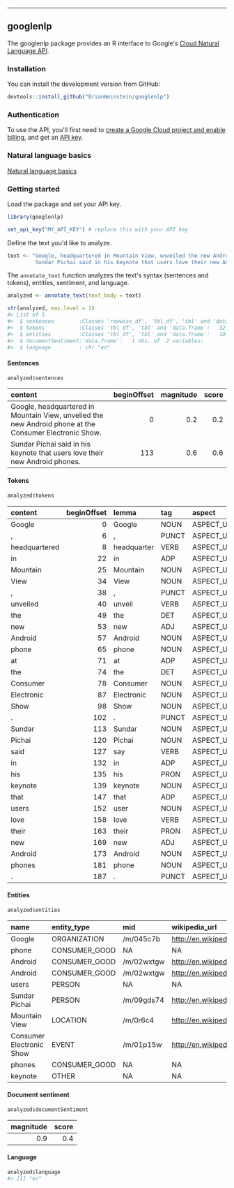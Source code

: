 
<!-- README.md is generated from README.Rmd. Please edit that file -->

------------------------------------------------------------------------

googlenlp
---------

The googlenlp package provides an R interface to Google's [Cloud Natural Language API](https://cloud.google.com/natural-language/).

### Installation

You can install the development version from GitHub:

``` r
devtools::install_github("BrianWeinstein/googlenlp")
```

### Authentication

To use the API, you'll first need to [create a Google Cloud project and enable billing](https://cloud.google.com/natural-language/docs/getting-started), and get an [API key](https://cloud.google.com/natural-language/docs/common/auth).

### Natural language basics

[Natural language basics](https://cloud.google.com/natural-language/docs/basics)

### Getting started

Load the package and set your API key.

``` r
library(googlenlp)

set_api_key("MY_API_KEY") # replace this with your API key
```

Define the text you'd like to analyze.

``` r
text <- "Google, headquartered in Mountain View, unveiled the new Android phone at the Consumer Electronic Show.
         Sundar Pichai said in his keynote that users love their new Android phones."
```

The `annotate_text` function analyzes the text's syntax (sentences and tokens), entities, sentiment, and language.

``` r
analyzed <- annotate_text(text_body = text)
```

``` r
str(analyzed, max.level = 1)
#> List of 5
#>  $ sentences        :Classes 'rowwise_df', 'tbl_df', 'tbl' and 'data.frame': 2 obs. of  4 variables:
#>  $ tokens           :Classes 'tbl_df', 'tbl' and 'data.frame':   32 obs. of  17 variables:
#>  $ entities         :Classes 'tbl_df', 'tbl' and 'data.frame':   10 obs. of  8 variables:
#>  $ documentSentiment:'data.frame':   1 obs. of  2 variables:
#>  $ language         : chr "en"
```

#### Sentences

``` r
analyzed$sentences
```

<table>
<colgroup>
<col width="77%" />
<col width="9%" />
<col width="8%" />
<col width="5%" />
</colgroup>
<thead>
<tr class="header">
<th align="left">content</th>
<th align="right">beginOffset</th>
<th align="right">magnitude</th>
<th align="right">score</th>
</tr>
</thead>
<tbody>
<tr class="odd">
<td align="left">Google, headquartered in Mountain View, unveiled the new Android phone at the Consumer Electronic Show.</td>
<td align="right">0</td>
<td align="right">0.2</td>
<td align="right">0.2</td>
</tr>
<tr class="even">
<td align="left">Sundar Pichai said in his keynote that users love their new Android phones.</td>
<td align="right">113</td>
<td align="right">0.6</td>
<td align="right">0.6</td>
</tr>
</tbody>
</table>

#### Tokens

``` r
analyzed$tokens
```

<table>
<colgroup>
<col width="5%" />
<col width="4%" />
<col width="4%" />
<col width="2%" />
<col width="5%" />
<col width="5%" />
<col width="5%" />
<col width="5%" />
<col width="5%" />
<col width="5%" />
<col width="5%" />
<col width="5%" />
<col width="7%" />
<col width="5%" />
<col width="5%" />
<col width="11%" />
<col width="8%" />
</colgroup>
<thead>
<tr class="header">
<th align="left">content</th>
<th align="right">beginOffset</th>
<th align="left">lemma</th>
<th align="left">tag</th>
<th align="left">aspect</th>
<th align="left">case</th>
<th align="left">form</th>
<th align="left">gender</th>
<th align="left">mood</th>
<th align="left">number</th>
<th align="left">person</th>
<th align="left">proper</th>
<th align="left">reciprocity</th>
<th align="left">tense</th>
<th align="left">voice</th>
<th align="right">dependencyEdge_headTokenIndex</th>
<th align="left">dependencyEdge_label</th>
</tr>
</thead>
<tbody>
<tr class="odd">
<td align="left">Google</td>
<td align="right">0</td>
<td align="left">Google</td>
<td align="left">NOUN</td>
<td align="left">ASPECT_UNKNOWN</td>
<td align="left">CASE_UNKNOWN</td>
<td align="left">FORM_UNKNOWN</td>
<td align="left">GENDER_UNKNOWN</td>
<td align="left">MOOD_UNKNOWN</td>
<td align="left">SINGULAR</td>
<td align="left">PERSON_UNKNOWN</td>
<td align="left">PROPER</td>
<td align="left">RECIPROCITY_UNKNOWN</td>
<td align="left">TENSE_UNKNOWN</td>
<td align="left">VOICE_UNKNOWN</td>
<td align="right">7</td>
<td align="left">NSUBJ</td>
</tr>
<tr class="even">
<td align="left">,</td>
<td align="right">6</td>
<td align="left">,</td>
<td align="left">PUNCT</td>
<td align="left">ASPECT_UNKNOWN</td>
<td align="left">CASE_UNKNOWN</td>
<td align="left">FORM_UNKNOWN</td>
<td align="left">GENDER_UNKNOWN</td>
<td align="left">MOOD_UNKNOWN</td>
<td align="left">NUMBER_UNKNOWN</td>
<td align="left">PERSON_UNKNOWN</td>
<td align="left">PROPER_UNKNOWN</td>
<td align="left">RECIPROCITY_UNKNOWN</td>
<td align="left">TENSE_UNKNOWN</td>
<td align="left">VOICE_UNKNOWN</td>
<td align="right">0</td>
<td align="left">P</td>
</tr>
<tr class="odd">
<td align="left">headquartered</td>
<td align="right">8</td>
<td align="left">headquarter</td>
<td align="left">VERB</td>
<td align="left">ASPECT_UNKNOWN</td>
<td align="left">CASE_UNKNOWN</td>
<td align="left">FORM_UNKNOWN</td>
<td align="left">GENDER_UNKNOWN</td>
<td align="left">MOOD_UNKNOWN</td>
<td align="left">NUMBER_UNKNOWN</td>
<td align="left">PERSON_UNKNOWN</td>
<td align="left">PROPER_UNKNOWN</td>
<td align="left">RECIPROCITY_UNKNOWN</td>
<td align="left">PAST</td>
<td align="left">VOICE_UNKNOWN</td>
<td align="right">0</td>
<td align="left">VMOD</td>
</tr>
<tr class="even">
<td align="left">in</td>
<td align="right">22</td>
<td align="left">in</td>
<td align="left">ADP</td>
<td align="left">ASPECT_UNKNOWN</td>
<td align="left">CASE_UNKNOWN</td>
<td align="left">FORM_UNKNOWN</td>
<td align="left">GENDER_UNKNOWN</td>
<td align="left">MOOD_UNKNOWN</td>
<td align="left">NUMBER_UNKNOWN</td>
<td align="left">PERSON_UNKNOWN</td>
<td align="left">PROPER_UNKNOWN</td>
<td align="left">RECIPROCITY_UNKNOWN</td>
<td align="left">TENSE_UNKNOWN</td>
<td align="left">VOICE_UNKNOWN</td>
<td align="right">2</td>
<td align="left">PREP</td>
</tr>
<tr class="odd">
<td align="left">Mountain</td>
<td align="right">25</td>
<td align="left">Mountain</td>
<td align="left">NOUN</td>
<td align="left">ASPECT_UNKNOWN</td>
<td align="left">CASE_UNKNOWN</td>
<td align="left">FORM_UNKNOWN</td>
<td align="left">GENDER_UNKNOWN</td>
<td align="left">MOOD_UNKNOWN</td>
<td align="left">SINGULAR</td>
<td align="left">PERSON_UNKNOWN</td>
<td align="left">PROPER</td>
<td align="left">RECIPROCITY_UNKNOWN</td>
<td align="left">TENSE_UNKNOWN</td>
<td align="left">VOICE_UNKNOWN</td>
<td align="right">5</td>
<td align="left">NN</td>
</tr>
<tr class="even">
<td align="left">View</td>
<td align="right">34</td>
<td align="left">View</td>
<td align="left">NOUN</td>
<td align="left">ASPECT_UNKNOWN</td>
<td align="left">CASE_UNKNOWN</td>
<td align="left">FORM_UNKNOWN</td>
<td align="left">GENDER_UNKNOWN</td>
<td align="left">MOOD_UNKNOWN</td>
<td align="left">SINGULAR</td>
<td align="left">PERSON_UNKNOWN</td>
<td align="left">PROPER</td>
<td align="left">RECIPROCITY_UNKNOWN</td>
<td align="left">TENSE_UNKNOWN</td>
<td align="left">VOICE_UNKNOWN</td>
<td align="right">3</td>
<td align="left">POBJ</td>
</tr>
<tr class="odd">
<td align="left">,</td>
<td align="right">38</td>
<td align="left">,</td>
<td align="left">PUNCT</td>
<td align="left">ASPECT_UNKNOWN</td>
<td align="left">CASE_UNKNOWN</td>
<td align="left">FORM_UNKNOWN</td>
<td align="left">GENDER_UNKNOWN</td>
<td align="left">MOOD_UNKNOWN</td>
<td align="left">NUMBER_UNKNOWN</td>
<td align="left">PERSON_UNKNOWN</td>
<td align="left">PROPER_UNKNOWN</td>
<td align="left">RECIPROCITY_UNKNOWN</td>
<td align="left">TENSE_UNKNOWN</td>
<td align="left">VOICE_UNKNOWN</td>
<td align="right">0</td>
<td align="left">P</td>
</tr>
<tr class="even">
<td align="left">unveiled</td>
<td align="right">40</td>
<td align="left">unveil</td>
<td align="left">VERB</td>
<td align="left">ASPECT_UNKNOWN</td>
<td align="left">CASE_UNKNOWN</td>
<td align="left">FORM_UNKNOWN</td>
<td align="left">GENDER_UNKNOWN</td>
<td align="left">INDICATIVE</td>
<td align="left">NUMBER_UNKNOWN</td>
<td align="left">PERSON_UNKNOWN</td>
<td align="left">PROPER_UNKNOWN</td>
<td align="left">RECIPROCITY_UNKNOWN</td>
<td align="left">PAST</td>
<td align="left">VOICE_UNKNOWN</td>
<td align="right">7</td>
<td align="left">ROOT</td>
</tr>
<tr class="odd">
<td align="left">the</td>
<td align="right">49</td>
<td align="left">the</td>
<td align="left">DET</td>
<td align="left">ASPECT_UNKNOWN</td>
<td align="left">CASE_UNKNOWN</td>
<td align="left">FORM_UNKNOWN</td>
<td align="left">GENDER_UNKNOWN</td>
<td align="left">MOOD_UNKNOWN</td>
<td align="left">NUMBER_UNKNOWN</td>
<td align="left">PERSON_UNKNOWN</td>
<td align="left">PROPER_UNKNOWN</td>
<td align="left">RECIPROCITY_UNKNOWN</td>
<td align="left">TENSE_UNKNOWN</td>
<td align="left">VOICE_UNKNOWN</td>
<td align="right">11</td>
<td align="left">DET</td>
</tr>
<tr class="even">
<td align="left">new</td>
<td align="right">53</td>
<td align="left">new</td>
<td align="left">ADJ</td>
<td align="left">ASPECT_UNKNOWN</td>
<td align="left">CASE_UNKNOWN</td>
<td align="left">FORM_UNKNOWN</td>
<td align="left">GENDER_UNKNOWN</td>
<td align="left">MOOD_UNKNOWN</td>
<td align="left">NUMBER_UNKNOWN</td>
<td align="left">PERSON_UNKNOWN</td>
<td align="left">PROPER_UNKNOWN</td>
<td align="left">RECIPROCITY_UNKNOWN</td>
<td align="left">TENSE_UNKNOWN</td>
<td align="left">VOICE_UNKNOWN</td>
<td align="right">11</td>
<td align="left">AMOD</td>
</tr>
<tr class="odd">
<td align="left">Android</td>
<td align="right">57</td>
<td align="left">Android</td>
<td align="left">NOUN</td>
<td align="left">ASPECT_UNKNOWN</td>
<td align="left">CASE_UNKNOWN</td>
<td align="left">FORM_UNKNOWN</td>
<td align="left">GENDER_UNKNOWN</td>
<td align="left">MOOD_UNKNOWN</td>
<td align="left">SINGULAR</td>
<td align="left">PERSON_UNKNOWN</td>
<td align="left">PROPER</td>
<td align="left">RECIPROCITY_UNKNOWN</td>
<td align="left">TENSE_UNKNOWN</td>
<td align="left">VOICE_UNKNOWN</td>
<td align="right">11</td>
<td align="left">NN</td>
</tr>
<tr class="even">
<td align="left">phone</td>
<td align="right">65</td>
<td align="left">phone</td>
<td align="left">NOUN</td>
<td align="left">ASPECT_UNKNOWN</td>
<td align="left">CASE_UNKNOWN</td>
<td align="left">FORM_UNKNOWN</td>
<td align="left">GENDER_UNKNOWN</td>
<td align="left">MOOD_UNKNOWN</td>
<td align="left">SINGULAR</td>
<td align="left">PERSON_UNKNOWN</td>
<td align="left">PROPER_UNKNOWN</td>
<td align="left">RECIPROCITY_UNKNOWN</td>
<td align="left">TENSE_UNKNOWN</td>
<td align="left">VOICE_UNKNOWN</td>
<td align="right">7</td>
<td align="left">DOBJ</td>
</tr>
<tr class="odd">
<td align="left">at</td>
<td align="right">71</td>
<td align="left">at</td>
<td align="left">ADP</td>
<td align="left">ASPECT_UNKNOWN</td>
<td align="left">CASE_UNKNOWN</td>
<td align="left">FORM_UNKNOWN</td>
<td align="left">GENDER_UNKNOWN</td>
<td align="left">MOOD_UNKNOWN</td>
<td align="left">NUMBER_UNKNOWN</td>
<td align="left">PERSON_UNKNOWN</td>
<td align="left">PROPER_UNKNOWN</td>
<td align="left">RECIPROCITY_UNKNOWN</td>
<td align="left">TENSE_UNKNOWN</td>
<td align="left">VOICE_UNKNOWN</td>
<td align="right">7</td>
<td align="left">PREP</td>
</tr>
<tr class="even">
<td align="left">the</td>
<td align="right">74</td>
<td align="left">the</td>
<td align="left">DET</td>
<td align="left">ASPECT_UNKNOWN</td>
<td align="left">CASE_UNKNOWN</td>
<td align="left">FORM_UNKNOWN</td>
<td align="left">GENDER_UNKNOWN</td>
<td align="left">MOOD_UNKNOWN</td>
<td align="left">NUMBER_UNKNOWN</td>
<td align="left">PERSON_UNKNOWN</td>
<td align="left">PROPER_UNKNOWN</td>
<td align="left">RECIPROCITY_UNKNOWN</td>
<td align="left">TENSE_UNKNOWN</td>
<td align="left">VOICE_UNKNOWN</td>
<td align="right">16</td>
<td align="left">DET</td>
</tr>
<tr class="odd">
<td align="left">Consumer</td>
<td align="right">78</td>
<td align="left">Consumer</td>
<td align="left">NOUN</td>
<td align="left">ASPECT_UNKNOWN</td>
<td align="left">CASE_UNKNOWN</td>
<td align="left">FORM_UNKNOWN</td>
<td align="left">GENDER_UNKNOWN</td>
<td align="left">MOOD_UNKNOWN</td>
<td align="left">SINGULAR</td>
<td align="left">PERSON_UNKNOWN</td>
<td align="left">PROPER</td>
<td align="left">RECIPROCITY_UNKNOWN</td>
<td align="left">TENSE_UNKNOWN</td>
<td align="left">VOICE_UNKNOWN</td>
<td align="right">16</td>
<td align="left">NN</td>
</tr>
<tr class="even">
<td align="left">Electronic</td>
<td align="right">87</td>
<td align="left">Electronic</td>
<td align="left">NOUN</td>
<td align="left">ASPECT_UNKNOWN</td>
<td align="left">CASE_UNKNOWN</td>
<td align="left">FORM_UNKNOWN</td>
<td align="left">GENDER_UNKNOWN</td>
<td align="left">MOOD_UNKNOWN</td>
<td align="left">SINGULAR</td>
<td align="left">PERSON_UNKNOWN</td>
<td align="left">PROPER</td>
<td align="left">RECIPROCITY_UNKNOWN</td>
<td align="left">TENSE_UNKNOWN</td>
<td align="left">VOICE_UNKNOWN</td>
<td align="right">16</td>
<td align="left">NN</td>
</tr>
<tr class="odd">
<td align="left">Show</td>
<td align="right">98</td>
<td align="left">Show</td>
<td align="left">NOUN</td>
<td align="left">ASPECT_UNKNOWN</td>
<td align="left">CASE_UNKNOWN</td>
<td align="left">FORM_UNKNOWN</td>
<td align="left">GENDER_UNKNOWN</td>
<td align="left">MOOD_UNKNOWN</td>
<td align="left">SINGULAR</td>
<td align="left">PERSON_UNKNOWN</td>
<td align="left">PROPER</td>
<td align="left">RECIPROCITY_UNKNOWN</td>
<td align="left">TENSE_UNKNOWN</td>
<td align="left">VOICE_UNKNOWN</td>
<td align="right">12</td>
<td align="left">POBJ</td>
</tr>
<tr class="even">
<td align="left">.</td>
<td align="right">102</td>
<td align="left">.</td>
<td align="left">PUNCT</td>
<td align="left">ASPECT_UNKNOWN</td>
<td align="left">CASE_UNKNOWN</td>
<td align="left">FORM_UNKNOWN</td>
<td align="left">GENDER_UNKNOWN</td>
<td align="left">MOOD_UNKNOWN</td>
<td align="left">NUMBER_UNKNOWN</td>
<td align="left">PERSON_UNKNOWN</td>
<td align="left">PROPER_UNKNOWN</td>
<td align="left">RECIPROCITY_UNKNOWN</td>
<td align="left">TENSE_UNKNOWN</td>
<td align="left">VOICE_UNKNOWN</td>
<td align="right">7</td>
<td align="left">P</td>
</tr>
<tr class="odd">
<td align="left">Sundar</td>
<td align="right">113</td>
<td align="left">Sundar</td>
<td align="left">NOUN</td>
<td align="left">ASPECT_UNKNOWN</td>
<td align="left">CASE_UNKNOWN</td>
<td align="left">FORM_UNKNOWN</td>
<td align="left">GENDER_UNKNOWN</td>
<td align="left">MOOD_UNKNOWN</td>
<td align="left">SINGULAR</td>
<td align="left">PERSON_UNKNOWN</td>
<td align="left">PROPER</td>
<td align="left">RECIPROCITY_UNKNOWN</td>
<td align="left">TENSE_UNKNOWN</td>
<td align="left">VOICE_UNKNOWN</td>
<td align="right">19</td>
<td align="left">NN</td>
</tr>
<tr class="even">
<td align="left">Pichai</td>
<td align="right">120</td>
<td align="left">Pichai</td>
<td align="left">NOUN</td>
<td align="left">ASPECT_UNKNOWN</td>
<td align="left">CASE_UNKNOWN</td>
<td align="left">FORM_UNKNOWN</td>
<td align="left">GENDER_UNKNOWN</td>
<td align="left">MOOD_UNKNOWN</td>
<td align="left">SINGULAR</td>
<td align="left">PERSON_UNKNOWN</td>
<td align="left">PROPER</td>
<td align="left">RECIPROCITY_UNKNOWN</td>
<td align="left">TENSE_UNKNOWN</td>
<td align="left">VOICE_UNKNOWN</td>
<td align="right">20</td>
<td align="left">NSUBJ</td>
</tr>
<tr class="odd">
<td align="left">said</td>
<td align="right">127</td>
<td align="left">say</td>
<td align="left">VERB</td>
<td align="left">ASPECT_UNKNOWN</td>
<td align="left">CASE_UNKNOWN</td>
<td align="left">FORM_UNKNOWN</td>
<td align="left">GENDER_UNKNOWN</td>
<td align="left">INDICATIVE</td>
<td align="left">NUMBER_UNKNOWN</td>
<td align="left">PERSON_UNKNOWN</td>
<td align="left">PROPER_UNKNOWN</td>
<td align="left">RECIPROCITY_UNKNOWN</td>
<td align="left">PAST</td>
<td align="left">VOICE_UNKNOWN</td>
<td align="right">20</td>
<td align="left">ROOT</td>
</tr>
<tr class="even">
<td align="left">in</td>
<td align="right">132</td>
<td align="left">in</td>
<td align="left">ADP</td>
<td align="left">ASPECT_UNKNOWN</td>
<td align="left">CASE_UNKNOWN</td>
<td align="left">FORM_UNKNOWN</td>
<td align="left">GENDER_UNKNOWN</td>
<td align="left">MOOD_UNKNOWN</td>
<td align="left">NUMBER_UNKNOWN</td>
<td align="left">PERSON_UNKNOWN</td>
<td align="left">PROPER_UNKNOWN</td>
<td align="left">RECIPROCITY_UNKNOWN</td>
<td align="left">TENSE_UNKNOWN</td>
<td align="left">VOICE_UNKNOWN</td>
<td align="right">20</td>
<td align="left">PREP</td>
</tr>
<tr class="odd">
<td align="left">his</td>
<td align="right">135</td>
<td align="left">his</td>
<td align="left">PRON</td>
<td align="left">ASPECT_UNKNOWN</td>
<td align="left">GENITIVE</td>
<td align="left">FORM_UNKNOWN</td>
<td align="left">MASCULINE</td>
<td align="left">MOOD_UNKNOWN</td>
<td align="left">SINGULAR</td>
<td align="left">THIRD</td>
<td align="left">PROPER_UNKNOWN</td>
<td align="left">RECIPROCITY_UNKNOWN</td>
<td align="left">TENSE_UNKNOWN</td>
<td align="left">VOICE_UNKNOWN</td>
<td align="right">23</td>
<td align="left">POSS</td>
</tr>
<tr class="even">
<td align="left">keynote</td>
<td align="right">139</td>
<td align="left">keynote</td>
<td align="left">NOUN</td>
<td align="left">ASPECT_UNKNOWN</td>
<td align="left">CASE_UNKNOWN</td>
<td align="left">FORM_UNKNOWN</td>
<td align="left">GENDER_UNKNOWN</td>
<td align="left">MOOD_UNKNOWN</td>
<td align="left">SINGULAR</td>
<td align="left">PERSON_UNKNOWN</td>
<td align="left">PROPER_UNKNOWN</td>
<td align="left">RECIPROCITY_UNKNOWN</td>
<td align="left">TENSE_UNKNOWN</td>
<td align="left">VOICE_UNKNOWN</td>
<td align="right">21</td>
<td align="left">POBJ</td>
</tr>
<tr class="odd">
<td align="left">that</td>
<td align="right">147</td>
<td align="left">that</td>
<td align="left">ADP</td>
<td align="left">ASPECT_UNKNOWN</td>
<td align="left">CASE_UNKNOWN</td>
<td align="left">FORM_UNKNOWN</td>
<td align="left">GENDER_UNKNOWN</td>
<td align="left">MOOD_UNKNOWN</td>
<td align="left">NUMBER_UNKNOWN</td>
<td align="left">PERSON_UNKNOWN</td>
<td align="left">PROPER_UNKNOWN</td>
<td align="left">RECIPROCITY_UNKNOWN</td>
<td align="left">TENSE_UNKNOWN</td>
<td align="left">VOICE_UNKNOWN</td>
<td align="right">26</td>
<td align="left">MARK</td>
</tr>
<tr class="even">
<td align="left">users</td>
<td align="right">152</td>
<td align="left">user</td>
<td align="left">NOUN</td>
<td align="left">ASPECT_UNKNOWN</td>
<td align="left">CASE_UNKNOWN</td>
<td align="left">FORM_UNKNOWN</td>
<td align="left">GENDER_UNKNOWN</td>
<td align="left">MOOD_UNKNOWN</td>
<td align="left">PLURAL</td>
<td align="left">PERSON_UNKNOWN</td>
<td align="left">PROPER_UNKNOWN</td>
<td align="left">RECIPROCITY_UNKNOWN</td>
<td align="left">TENSE_UNKNOWN</td>
<td align="left">VOICE_UNKNOWN</td>
<td align="right">26</td>
<td align="left">NSUBJ</td>
</tr>
<tr class="odd">
<td align="left">love</td>
<td align="right">158</td>
<td align="left">love</td>
<td align="left">VERB</td>
<td align="left">ASPECT_UNKNOWN</td>
<td align="left">CASE_UNKNOWN</td>
<td align="left">FORM_UNKNOWN</td>
<td align="left">GENDER_UNKNOWN</td>
<td align="left">INDICATIVE</td>
<td align="left">NUMBER_UNKNOWN</td>
<td align="left">PERSON_UNKNOWN</td>
<td align="left">PROPER_UNKNOWN</td>
<td align="left">RECIPROCITY_UNKNOWN</td>
<td align="left">PRESENT</td>
<td align="left">VOICE_UNKNOWN</td>
<td align="right">20</td>
<td align="left">CCOMP</td>
</tr>
<tr class="even">
<td align="left">their</td>
<td align="right">163</td>
<td align="left">their</td>
<td align="left">PRON</td>
<td align="left">ASPECT_UNKNOWN</td>
<td align="left">GENITIVE</td>
<td align="left">FORM_UNKNOWN</td>
<td align="left">GENDER_UNKNOWN</td>
<td align="left">MOOD_UNKNOWN</td>
<td align="left">PLURAL</td>
<td align="left">THIRD</td>
<td align="left">PROPER_UNKNOWN</td>
<td align="left">RECIPROCITY_UNKNOWN</td>
<td align="left">TENSE_UNKNOWN</td>
<td align="left">VOICE_UNKNOWN</td>
<td align="right">30</td>
<td align="left">POSS</td>
</tr>
<tr class="odd">
<td align="left">new</td>
<td align="right">169</td>
<td align="left">new</td>
<td align="left">ADJ</td>
<td align="left">ASPECT_UNKNOWN</td>
<td align="left">CASE_UNKNOWN</td>
<td align="left">FORM_UNKNOWN</td>
<td align="left">GENDER_UNKNOWN</td>
<td align="left">MOOD_UNKNOWN</td>
<td align="left">NUMBER_UNKNOWN</td>
<td align="left">PERSON_UNKNOWN</td>
<td align="left">PROPER_UNKNOWN</td>
<td align="left">RECIPROCITY_UNKNOWN</td>
<td align="left">TENSE_UNKNOWN</td>
<td align="left">VOICE_UNKNOWN</td>
<td align="right">30</td>
<td align="left">AMOD</td>
</tr>
<tr class="even">
<td align="left">Android</td>
<td align="right">173</td>
<td align="left">Android</td>
<td align="left">NOUN</td>
<td align="left">ASPECT_UNKNOWN</td>
<td align="left">CASE_UNKNOWN</td>
<td align="left">FORM_UNKNOWN</td>
<td align="left">GENDER_UNKNOWN</td>
<td align="left">MOOD_UNKNOWN</td>
<td align="left">SINGULAR</td>
<td align="left">PERSON_UNKNOWN</td>
<td align="left">PROPER</td>
<td align="left">RECIPROCITY_UNKNOWN</td>
<td align="left">TENSE_UNKNOWN</td>
<td align="left">VOICE_UNKNOWN</td>
<td align="right">30</td>
<td align="left">NN</td>
</tr>
<tr class="odd">
<td align="left">phones</td>
<td align="right">181</td>
<td align="left">phone</td>
<td align="left">NOUN</td>
<td align="left">ASPECT_UNKNOWN</td>
<td align="left">CASE_UNKNOWN</td>
<td align="left">FORM_UNKNOWN</td>
<td align="left">GENDER_UNKNOWN</td>
<td align="left">MOOD_UNKNOWN</td>
<td align="left">PLURAL</td>
<td align="left">PERSON_UNKNOWN</td>
<td align="left">PROPER_UNKNOWN</td>
<td align="left">RECIPROCITY_UNKNOWN</td>
<td align="left">TENSE_UNKNOWN</td>
<td align="left">VOICE_UNKNOWN</td>
<td align="right">26</td>
<td align="left">DOBJ</td>
</tr>
<tr class="even">
<td align="left">.</td>
<td align="right">187</td>
<td align="left">.</td>
<td align="left">PUNCT</td>
<td align="left">ASPECT_UNKNOWN</td>
<td align="left">CASE_UNKNOWN</td>
<td align="left">FORM_UNKNOWN</td>
<td align="left">GENDER_UNKNOWN</td>
<td align="left">MOOD_UNKNOWN</td>
<td align="left">NUMBER_UNKNOWN</td>
<td align="left">PERSON_UNKNOWN</td>
<td align="left">PROPER_UNKNOWN</td>
<td align="left">RECIPROCITY_UNKNOWN</td>
<td align="left">TENSE_UNKNOWN</td>
<td align="left">VOICE_UNKNOWN</td>
<td align="right">20</td>
<td align="left">P</td>
</tr>
</tbody>
</table>

<!---

```
#> # A tibble: 32 × 17
#>          content beginOffset       lemma   tag         aspect         case         form         gender         mood         number         person         proper         reciprocity         tense         voice dependencyEdge_headTokenIndex dependencyEdge_label
#>            <chr>       <int>       <chr> <chr>          <chr>        <chr>        <chr>          <chr>        <chr>          <chr>          <chr>          <chr>               <chr>         <chr>         <chr>                         <int>                <chr>
#> 1         Google           0      Google  NOUN ASPECT_UNKNOWN CASE_UNKNOWN FORM_UNKNOWN GENDER_UNKNOWN MOOD_UNKNOWN       SINGULAR PERSON_UNKNOWN         PROPER RECIPROCITY_UNKNOWN TENSE_UNKNOWN VOICE_UNKNOWN                             7                NSUBJ
#> 2              ,           6           , PUNCT ASPECT_UNKNOWN CASE_UNKNOWN FORM_UNKNOWN GENDER_UNKNOWN MOOD_UNKNOWN NUMBER_UNKNOWN PERSON_UNKNOWN PROPER_UNKNOWN RECIPROCITY_UNKNOWN TENSE_UNKNOWN VOICE_UNKNOWN                             0                    P
#> 3  headquartered           8 headquarter  VERB ASPECT_UNKNOWN CASE_UNKNOWN FORM_UNKNOWN GENDER_UNKNOWN MOOD_UNKNOWN NUMBER_UNKNOWN PERSON_UNKNOWN PROPER_UNKNOWN RECIPROCITY_UNKNOWN          PAST VOICE_UNKNOWN                             0                 VMOD
#> 4             in          22          in   ADP ASPECT_UNKNOWN CASE_UNKNOWN FORM_UNKNOWN GENDER_UNKNOWN MOOD_UNKNOWN NUMBER_UNKNOWN PERSON_UNKNOWN PROPER_UNKNOWN RECIPROCITY_UNKNOWN TENSE_UNKNOWN VOICE_UNKNOWN                             2                 PREP
#> 5       Mountain          25    Mountain  NOUN ASPECT_UNKNOWN CASE_UNKNOWN FORM_UNKNOWN GENDER_UNKNOWN MOOD_UNKNOWN       SINGULAR PERSON_UNKNOWN         PROPER RECIPROCITY_UNKNOWN TENSE_UNKNOWN VOICE_UNKNOWN                             5                   NN
#> 6           View          34        View  NOUN ASPECT_UNKNOWN CASE_UNKNOWN FORM_UNKNOWN GENDER_UNKNOWN MOOD_UNKNOWN       SINGULAR PERSON_UNKNOWN         PROPER RECIPROCITY_UNKNOWN TENSE_UNKNOWN VOICE_UNKNOWN                             3                 POBJ
#> 7              ,          38           , PUNCT ASPECT_UNKNOWN CASE_UNKNOWN FORM_UNKNOWN GENDER_UNKNOWN MOOD_UNKNOWN NUMBER_UNKNOWN PERSON_UNKNOWN PROPER_UNKNOWN RECIPROCITY_UNKNOWN TENSE_UNKNOWN VOICE_UNKNOWN                             0                    P
#> 8       unveiled          40      unveil  VERB ASPECT_UNKNOWN CASE_UNKNOWN FORM_UNKNOWN GENDER_UNKNOWN   INDICATIVE NUMBER_UNKNOWN PERSON_UNKNOWN PROPER_UNKNOWN RECIPROCITY_UNKNOWN          PAST VOICE_UNKNOWN                             7                 ROOT
#> 9            the          49         the   DET ASPECT_UNKNOWN CASE_UNKNOWN FORM_UNKNOWN GENDER_UNKNOWN MOOD_UNKNOWN NUMBER_UNKNOWN PERSON_UNKNOWN PROPER_UNKNOWN RECIPROCITY_UNKNOWN TENSE_UNKNOWN VOICE_UNKNOWN                            11                  DET
#> 10           new          53         new   ADJ ASPECT_UNKNOWN CASE_UNKNOWN FORM_UNKNOWN GENDER_UNKNOWN MOOD_UNKNOWN NUMBER_UNKNOWN PERSON_UNKNOWN PROPER_UNKNOWN RECIPROCITY_UNKNOWN TENSE_UNKNOWN VOICE_UNKNOWN                            11                 AMOD
#> # ... with 22 more rows
```
--->
#### Entities

``` r
analyzed$entities
```

<table>
<colgroup>
<col width="14%" />
<col width="8%" />
<col width="6%" />
<col width="32%" />
<col width="6%" />
<col width="14%" />
<col width="7%" />
<col width="8%" />
</colgroup>
<thead>
<tr class="header">
<th align="left">name</th>
<th align="left">entity_type</th>
<th align="left">mid</th>
<th align="left">wikipedia_url</th>
<th align="right">salience</th>
<th align="left">content</th>
<th align="right">beginOffset</th>
<th align="left">mentions_type</th>
</tr>
</thead>
<tbody>
<tr class="odd">
<td align="left">Google</td>
<td align="left">ORGANIZATION</td>
<td align="left">/m/045c7b</td>
<td align="left"><a href="http://en.wikipedia.org/wiki/Google" class="uri">http://en.wikipedia.org/wiki/Google</a></td>
<td align="right">0.2559538</td>
<td align="left">Google</td>
<td align="right">0</td>
<td align="left">PROPER</td>
</tr>
<tr class="even">
<td align="left">phone</td>
<td align="left">CONSUMER_GOOD</td>
<td align="left">NA</td>
<td align="left">NA</td>
<td align="right">0.1384906</td>
<td align="left">phone</td>
<td align="right">65</td>
<td align="left">COMMON</td>
</tr>
<tr class="odd">
<td align="left">Android</td>
<td align="left">CONSUMER_GOOD</td>
<td align="left">/m/02wxtgw</td>
<td align="left"><a href="http://en.wikipedia.org/wiki/Android_(operating_system)" class="uri">http://en.wikipedia.org/wiki/Android_(operating_system)</a></td>
<td align="right">0.1294144</td>
<td align="left">Android</td>
<td align="right">57</td>
<td align="left">PROPER</td>
</tr>
<tr class="even">
<td align="left">Android</td>
<td align="left">CONSUMER_GOOD</td>
<td align="left">/m/02wxtgw</td>
<td align="left"><a href="http://en.wikipedia.org/wiki/Android_(operating_system)" class="uri">http://en.wikipedia.org/wiki/Android_(operating_system)</a></td>
<td align="right">0.1294144</td>
<td align="left">Android</td>
<td align="right">173</td>
<td align="left">PROPER</td>
</tr>
<tr class="odd">
<td align="left">users</td>
<td align="left">PERSON</td>
<td align="left">NA</td>
<td align="left">NA</td>
<td align="right">0.1198345</td>
<td align="left">users</td>
<td align="right">152</td>
<td align="left">COMMON</td>
</tr>
<tr class="even">
<td align="left">Sundar Pichai</td>
<td align="left">PERSON</td>
<td align="left">/m/09gds74</td>
<td align="left"><a href="http://en.wikipedia.org/wiki/Sundar_Pichai" class="uri">http://en.wikipedia.org/wiki/Sundar_Pichai</a></td>
<td align="right">0.1123451</td>
<td align="left">Sundar Pichai</td>
<td align="right">113</td>
<td align="left">PROPER</td>
</tr>
<tr class="odd">
<td align="left">Mountain View</td>
<td align="left">LOCATION</td>
<td align="left">/m/0r6c4</td>
<td align="left"><a href="http://en.wikipedia.org/wiki/Mountain_View,_California" class="uri">http://en.wikipedia.org/wiki/Mountain_View,_California</a></td>
<td align="right">0.1103145</td>
<td align="left">Mountain View</td>
<td align="right">25</td>
<td align="left">PROPER</td>
</tr>
<tr class="even">
<td align="left">Consumer Electronic Show</td>
<td align="left">EVENT</td>
<td align="left">/m/01p15w</td>
<td align="left"><a href="http://en.wikipedia.org/wiki/Consumer_Electronics_Show" class="uri">http://en.wikipedia.org/wiki/Consumer_Electronics_Show</a></td>
<td align="right">0.0781073</td>
<td align="left">Consumer Electronic Show</td>
<td align="right">78</td>
<td align="left">PROPER</td>
</tr>
<tr class="odd">
<td align="left">phones</td>
<td align="left">CONSUMER_GOOD</td>
<td align="left">NA</td>
<td align="left">NA</td>
<td align="right">0.0336798</td>
<td align="left">phones</td>
<td align="right">181</td>
<td align="left">COMMON</td>
</tr>
<tr class="even">
<td align="left">keynote</td>
<td align="left">OTHER</td>
<td align="left">NA</td>
<td align="left">NA</td>
<td align="right">0.0218599</td>
<td align="left">keynote</td>
<td align="right">139</td>
<td align="left">COMMON</td>
</tr>
</tbody>
</table>

#### Document sentiment

``` r
analyzed$documentSentiment
```

|  magnitude|  score|
|----------:|------:|
|        0.9|    0.4|

#### Language

``` r
analyzed$language
#> [1] "en"
```
